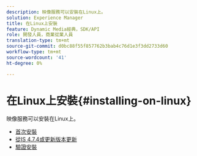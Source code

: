 ```yaml
---
description: 映像服務可以安裝在Linux上。
solution: Experience Manager
title: 在Linux上安裝
feature: Dynamic Media經典，SDK/API
role: 開發人員，商業從業人員
translation-type: tm+mt
source-git-commit: d0bc88f55f857762b3bab4c76d1e3f3dd2733d60
workflow-type: tm+mt
source-wordcount: '41'
ht-degree: 0%

---
```



# 在Linux上安裝{#installing-on-linux}

映像服務可以安裝在Linux上。

* [首次安裝](t-first-install-lin.md)
* [從IS 4.7.4或更新版本更新](t-update-lin.md)
* [驗證安裝](t-verify-install-lin.md)
